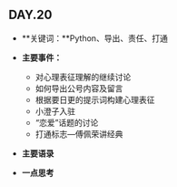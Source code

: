 ## DAY.20
+ **关键词：**Python、导出、责任、打通
+ **主要事件：**
    + 对心理表征理解的继续讨论
    + 如何导出公号内容及留言
    + 根据要日更的提示词构建心理表征
    + 小澄子入驻
    + “恋爱”话题的讨论
    + 打通标志—傅佩荣讲经典
+ **主要语录**




+ **一点思考**